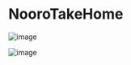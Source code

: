 # NooroTakeHome

![image](https://github.com/user-attachments/assets/bd73649f-1c6d-46d0-8c08-4fe8816c2048)


![image](https://github.com/user-attachments/assets/abad7089-38ba-4983-855f-15a5966df89f)
